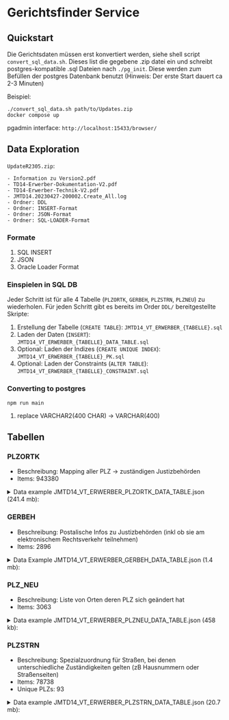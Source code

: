 # Gerichtsfinder Service

## Quickstart

Die Gerichtsdaten müssen erst konvertiert werden, siehe shell script `convert_sql_data.sh`.
Dieses list die gegebene .zip datei ein und schreibt postgres-kompatible .sql Dateien nach `./pg_init`.
Diese werden zum Befüllen der postgres Datenbank benutzt (Hinweis: Der erste Start dauert ca 2-3 Minuten)

Beispiel:

```shell
./convert_sql_data.sh path/to/Updates.zip
docker compose up
```

pgadmin interface: `http://localhost:15433/browser/`

## Data Exploration

`UpdateR2305.zip`:

```
- Information zu Version2.pdf
- TD14-Erwerber-Dokumentation-V2.pdf
- TD14-Erwerber-Technik-V2.pdf
- JMTD14.20230427-200002.Create_All.log
- Ordner: DDL
- Ordner: INSERT-Format
- Ordner: JSON-Format
- Ordner: SQL-LOADER-Format
```

### Formate

1. SQL INSERT
2. JSON
3. Oracle Loader Format

### Einspielen in SQL DB

Jeder Schritt ist für alle 4 Tabelle (`PLZORTK`, `GERBEH`, `PLZSTRN`, `PLZNEU`) zu wiederholen. Für jeden Schritt gibt es bereits im Order `DDL/` bereitgestellte Skripte:

1. Erstellung der Tabelle (`CREATE TABLE`): `JMTD14_VT_ERWERBER_{TABELLE}.sql`
2. Laden der Daten (`INSERT`): `JMTD14_VT_ERWERBER_{TABELLE}_DATA_TABLE.sql`
3. Optional: Laden der Indizes (`CREATE UNIQUE INDEX`): `JMTD14_VT_ERWERBER_{TABELLE}_PK.sql`
4. Optional: Laden der Constraints (`ALTER TABLE`): `JMTD14_VT_ERWERBER_{TABELLE}_CONSTRAINT.sql`

### Converting to postgres

`npm run main`

1.  replace VARCHAR2(400 CHAR) -> VARCHAR(400)

## Tabellen

### PLZORTK

- Beschreibung: Mapping aller PLZ -> zuständigen Justizbehörden
- Items: 943380

<details>
<summary>Data example JMTD14_VT_ERWERBER_PLZORTK_DATA_TABLE.json (241.4 mb):</summary>

```json
{
  "JMTD14_VT_ERWERBER_PLZORTK": [
    {
      "ORT": "Dresden",
      "GERBEH_LKZ": "22",
      "GERBEH_LG": "03",
      "PLZM_INFO": "Zustellbezirk",
      "GERBEH_OLG": "1",
      "GERBEH_TYP_INFO": "Staatsanwaltschaft",
      "ANGELEGENHEIT_INFO": "Angelegenheiten der Staatsanwaltschaften",
      "GERBEH_STAMM": "00",
      "GERBEH_AG": "00",
      "PLZ": "01067",
      "ORTK": "DRESDEN"
    },
    {
      "ORT": "Dresden",
      "GERBEH_LKZ": "23",
      "GERBEH_LG": "03",
      "PLZM_INFO": "Zustellbezirk",
      "GERBEH_OLG": "1",
      "GERBEH_TYP_INFO": "Mahngericht",
      "ANGELEGENHEIT_INFO": "Mahnverfahren",
      "GERBEH_STAMM": "00",
      "GERBEH_AG": "90",
      "PLZ": "01067",
      "ORTK": "DRESDEN"
    }
  ]
}
```

</details>

### GERBEH

- Beschreibung: Postalische Infos zu Justizbehörden (inkl ob sie am elektronischem Rechtsverkehr teilnehmen)
- Items: 2896

<details>
<summary>Data Example JMTD14_VT_ERWERBER_GERBEH_DATA_TABLE.json (1.4 mb):</summary>

```json
{
  "JMTD14_VT_ERWERBER_GERBEH": [
    {
      "PLZ_GROSSEMPFAENGER": "99113",
      "XJUSTIZID": "Y6010",
      "URL1": "www.bundesarbeitsgericht.de",
      "AG": "00",
      "PLZ_ZUSTELLBEZIRK": "99084",
      "OLG": "0",
      "TYP_INFO": "Arbeitsgericht",
      "EMAIL1": "bag@bundesarbeitsgericht.de",
      "ORT": "Erfurt",
      "STR_HNR": "Hugo-Preuß-Platz 1",
      "XML_SUPPORT": "NEIN",
      "BEZEICHNUNG": "Bundesarbeitsgericht",
      "LKZ": "00",
      "TEL": "0361 2636-0",
      "LG": "00",
      "FAX": "0361 2636-2000",
      "ORTK": "ERFURT",
      "ERV_MAHN": "J"
    }
  ]
}
```

</details>

### PLZ_NEU

- Beschreibung: Liste von Orten deren PLZ sich geändert hat
- Items: 3063

<details>
<summary>Data example JMTD14_VT_ERWERBER_PLZNEU_DATA_TABLE.json (458 kb):</summary>

```json
{
  "JMTD14_VT_ERWERBER_PLZSTRN": [
    {
      "HNR_BIS": "001",
      "HNR_MERKMAL_INFO": "fortlaufende Hausnummern",
      "AG": "07",
      "HNR_VON": "001",
      "ANGELEGENHEIT_INFO": "Beweisaufnahme ersuchtes Gericht",
      "STRN": "LICHTENBERGER STR.",
      "LKZ": "11",
      "OLG": "1",
      "LG": "01",
      "TYP_INFO": "Zivilgericht - Amtsgericht",
      "PLZ": "10178",
      "ORTK": "BERLIN"
    }
  ]
}
```

</details>

### PLZSTRN

- Beschreibung: Spezialzuordnung für Straßen, bei denen unterschiedliche Zuständigkeiten gelten (zB Hausnummern oder Straßenseiten)
- Items: 78738
- Unique PLZs: 93

<details>
<summary>Data example JMTD14_VT_ERWERBER_PLZSTRN_DATA_TABLE.json (20.7 mb):</summary>

```json
{
  "JMTD14_VT_ERWERBER_PLZSTRN": [
    {
      "HNR_BIS": "001",
      "HNR_MERKMAL_INFO": "fortlaufende Hausnummern",
      "AG": "07",
      "HNR_VON": "001",
      "ANGELEGENHEIT_INFO": "Beweisaufnahme ersuchtes Gericht",
      "STRN": "LICHTENBERGER STR.",
      "LKZ": "11",
      "OLG": "1",
      "LG": "01",
      "TYP_INFO": "Zivilgericht - Amtsgericht",
      "PLZ": "10178",
      "ORTK": "BERLIN"
    }
  ]
}
```

</details>
